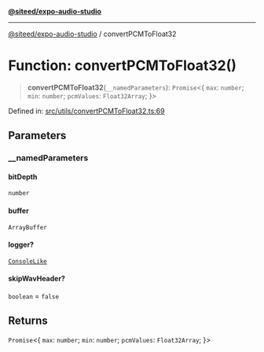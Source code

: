 [**@siteed/expo-audio-studio**](../README.md)

***

[@siteed/expo-audio-studio](../README.md) / convertPCMToFloat32

# Function: convertPCMToFloat32()

> **convertPCMToFloat32**(`__namedParameters`): `Promise`\<\{ `max`: `number`; `min`: `number`; `pcmValues`: `Float32Array`; \}\>

Defined in: [src/utils/convertPCMToFloat32.ts:69](https://github.com/deeeed/expo-audio-stream/blob/fe19a2fa1af6033cfa025691f25a0e9bcd64b37c/packages/expo-audio-studio/src/utils/convertPCMToFloat32.ts#L69)

## Parameters

### \_\_namedParameters

#### bitDepth

`number`

#### buffer

`ArrayBuffer`

#### logger?

[`ConsoleLike`](../type-aliases/ConsoleLike.md)

#### skipWavHeader?

`boolean` = `false`

## Returns

`Promise`\<\{ `max`: `number`; `min`: `number`; `pcmValues`: `Float32Array`; \}\>
